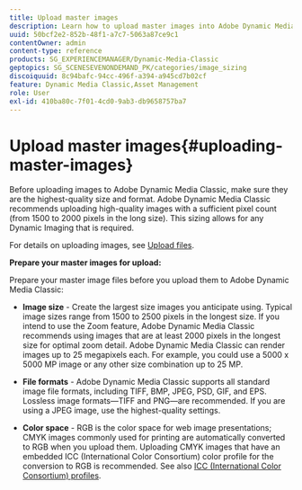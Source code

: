```yaml
---
title: Upload master images
description: Learn how to upload master images into Adobe Dynamic Media Classic.
uuid: 50bcf2e2-852b-48f1-a7c7-5063a87ce9c1
contentOwner: admin
content-type: reference
products: SG_EXPERIENCEMANAGER/Dynamic-Media-Classic
geptopics: SG_SCENESEVENONDEMAND_PK/categories/image_sizing
discoiquuid: 8c94bafc-94cc-496f-a394-a945cd7b02cf
feature: Dynamic Media Classic,Asset Management
role: User
exl-id: 410ba80c-7f01-4cd0-9ab3-db9658757ba7
---
```

# Upload master images{#uploading-master-images}

Before uploading images to Adobe Dynamic Media Classic, make sure they are the highest-quality size and format. Adobe Dynamic Media Classic recommends uploading high-quality images with a sufficient pixel count (from 1500 to 2000 pixels in the long size). This sizing allows for any Dynamic Imaging that is required.

For details on uploading images, see [Upload files](uploading-files.md#uploading_files).

**Prepare your master images for upload:**

Prepare your master image files before you upload them to Adobe Dynamic Media Classic:

* **Image size** - Create the largest size images you anticipate using. Typical image sizes range from 1500 to 2500 pixels in the longest size. If you intend to use the Zoom feature, Adobe Dynamic Media Classic recommends using images that are at least 2000 pixels in the longest size for optimal zoom detail. Adobe Dynamic Media Classic can render images up to 25 megapixels each. For example, you could use a 5000 x 5000 MP image or any other size combination up to 25 MP.

* **File formats** - Adobe Dynamic Media Classic supports all standard image file formats, including TIFF, BMP, JPEG, PSD, GIF, and EPS. Lossless image formats—TIFF and PNG—are recommended. If you are using a JPEG image, use the highest-quality settings.

* **Color space** - RGB is the color space for web image presentations; CMYK images commonly used for printing are automatically converted to RGB when you upload them. Uploading CMYK images that have an embedded ICC (International Color Consortium) color profile for the conversion to RGB is recommended. See also [ICC (International Color Consortium) profiles](/help/icc-profiles.md).
